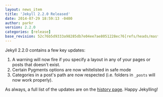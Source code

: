 ```yaml
---
layout: news_item
title: 'Jekyll 2.2.0 Released'
date: 2014-07-29 18:59:13 -0400
author: parkr
version: 2.2.0
categories: [release]
base_revision: 52c76b5d9333a98285db7e04ee7ae8051228ec76[refs/heads/master]
---
```


Jekyll 2.2.0 contains a few key updates:

1. A warning will now fire if you specify a layout in any of your pages or
    posts that doesn't exist.
2. Certain Pygments options are now whitelisted in safe mode
3. Categories in a post's path are now respected (i.e. folders in `_posts`
   will now work properly).

As always, a full list of the updates are on the
[history page](/docs/history#v2-2-0). Happy Jekylling!
